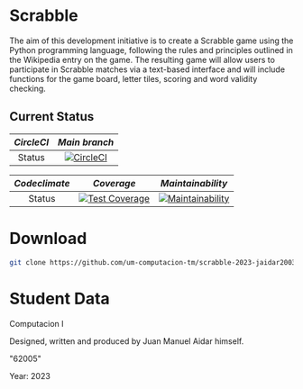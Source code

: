 # Scrabble

The aim of this development initiative is to create a Scrabble game using the Python programming language, following the rules and principles outlined in the Wikipedia entry on the game. 
The resulting game will allow users to participate in Scrabble matches via a text-based interface and will include functions for the game board, 
letter tiles, scoring and word validity checking.

## Current Status

| *_CircleCI_* | *_Main branch_* |
| :---:   | :---:   |
| Status |[![CircleCI](https://dl.circleci.com/status-badge/img/gh/um-computacion-tm/scrabble-2023-jaidar2003/tree/main.svg?style=svg)](https://dl.circleci.com/status-badge/redirect/gh/um-computacion-tm/scrabble-2023-jaidar2003/tree/main)

| _*Codeclimate*_ | *_Coverage_* | *_Maintainability_* |
| :---:   | :---:   | :---: |
| Status |[![Test Coverage](https://api.codeclimate.com/v1/badges/73676511189bdd7736c5/test_coverage)](https://codeclimate.com/github/um-computacion-tm/scrabble-2023-jaidar2003/test_coverage) | [![Maintainability](https://api.codeclimate.com/v1/badges/73676511189bdd7736c5/maintainability)](https://codeclimate.com/github/um-computacion-tm/scrabble-2023-jaidar2003/maintainability)

# Download
```bash
git clone https://github.com/um-computacion-tm/scrabble-2023-jaidar2003
```

# Student Data

Computacion I

Designed, written and produced by Juan Manuel Aidar himself.

"62005"

Year: 2023